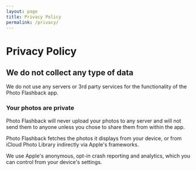 ```yaml
---
layout: page
title: Privacy Policy
permalink: /privacy/
---
```


# Privacy Policy

## We do not collect any type of data
We do not use any servers or 3rd party services for the functionality of the Photo Flashback app.

### Your photos are private
Photo Flashback will never upload your photos to any server and will not send them to anyone unless you chose to share them from within the app.

Photo Flashback fetches the photos it displays from your device, or from iCloud Photo Library indirectly via Apple's frameworks.

We use Apple's anonymous, opt-in crash reporting and analytics, which you can control from your device's settings.